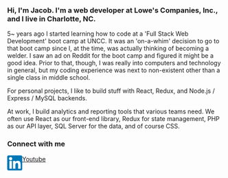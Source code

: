 
### Hi, I'm Jacob. I'm a web developer at Lowe's Companies, Inc., and I live in Charlotte, NC.

5~ years ago I started learning how to code at a 'Full Stack Web Development' boot camp at UNCC. It was an 'on-a-whim' decision to go to that boot camp since I, at the time, was actually thinking of becoming a welder. I saw an ad on Reddit for the boot camp and figured it might be a good idea. Prior to that, though, I was really into computers and technology in general, but my coding experience was next to non-existent other than a single class in middle school.

For personal projects, I like to build stuff with React, Redux, and Node.js / Express / MySQL backends.

At work, I build analytics and reporting tools that various teams need. We often use React as our front-end library, Redux for state management, PHP as our API layer, SQL Server for the data, and of course CSS.

### Connect with me

[<img align="left" alt="My Linkedin profile" width="35px" src="assets/linkedIn.png">](https://www.linkedin.com/in/jacob-broughton-637189164/)
[Youtube](https://www.youtube.com/channel/UCnHjcw_ZQwEQAUbXPbUecWA)

[linkedIn]: "https://www.linkedin.com/in/jacob-broughton-637189164/"
